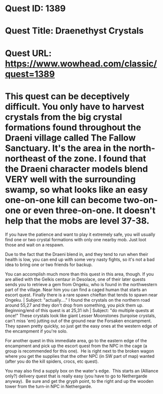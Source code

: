 # Quest ID: 1389
# Quest Title: Draenethyst Crystals
# Quest URL: https://www.wowhead.com/classic/quest=1389
# This quest can be deceptively difficult. You only have to harvest crystals from the big crystal formations found throughout the Draeni village called The Fallow Sanctuary. It's the area in the north-northeast of the zone. I found that the Draeni character models blend VERY well with the surrounding swamp, so what looks like an easy one-on-one kill can become two-on-one or even three-on-one. It doesn't help that the mobs are level 37-38.

If you have the patience and want to play it extremely safe, you will usually find one or two crystal formations with only one nearby mob. Just loot those and wait on a respawn.

Due to the fact that the Draeni blend in, and they tend to run when their health is low, you can end up with some very nasty fights, so it's not a bad idea to bring one or two friends for backup.

You can accomplish much more than this quest in this area, though. If you are allied with the Gelkis centaur in Desolace, one of their later quests sends you to retrieve a gem from Ongeku, who is found in the northwestern part of the village. Near him you can find a caged human that starts an escort quest. Finally there is a rare spawn chieftan that tends to spawn near Ongeku. | Subject: "actually...."
I found the crystals on the northern road around 55,27 and they don't drop from something, you pick them up.  Beginning/end of this quest is at 25,31 ish | Subject: "do multiple quests at once!"
These crystals look like giant Lesser Moonstones (turqoise crystals, can't miss 'em) jutting out of the ground near the Forsaken encampment.  They spawn pretty quickly, so just get the easy ones at the western edge of the encampment if you're solo.

For another quest in this immediate area, go to the eastern edge of the encampment and pick up the escort quest from the NPC in the cage (a group is recommended for this one).  He is right next to the broken wagon where you get the supplies that the other NPC (in SW part of map) wanted (after you do the kill spiders, crocs, etc quest).

You may also find a supply box on the water's edge.  This starts an (Alliance only?) delivery quest that is really easy (you have to go to Nethergarde anyway).  Be sure and get the gryph point, to the right and up the wooden tower from the turn-in NPC in Nethergarde.